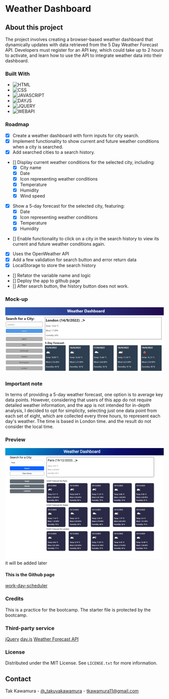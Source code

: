 # Weather Dashboard

## About this project

The project involves creating a browser-based weather dashboard that dynamically updates with data retrieved from the 5 Day Weather Forecast API. Developers must register for an API key, which could take up to 2 hours to activate, and learn how to use the API to integrate weather data into their dashboard.

### Built With

- ![HTML]
- ![CSS]
- ![JAVASCRIPT]
- ![DAYJS]
- ![JQUERY]
- ![WEBAPI]

### Roadmap

- [x] Create a weather dashboard with form inputs for city search.
- [x] Implement functionality to show current and future weather conditions when a city is searched.
- [x] Add searched cities to a search history.
- [] Display current weather conditions for the selected city, including:
  - [x] City name
  - [x] Date
  - [x] Icon representing weather conditions
  - [x] Temperature
  - [x] Humidity
  - [x] Wind speed
- [x] Show a 5-day forecast for the selected city, featuring:
  - [x] Date
  - [x] Icon representing weather conditions
  - [x] Temperature
  - [x] Humidity
- [] Enable functionality to click on a city in the search history to view its current and future weather conditions again.
- [x] Uses the OpenWeather API
- [x] Add a few validation for search button and error return data
- [x] LocalStorage to store the search history
- [] Refator the variable name and logic
- [] Deploy the app to github page
- [] After search button, the history button does not work.

### Mock-up

![The weather app includes a search option, a list of cities, and a five-day forecast and current weather conditions for London.](./assets/images/guide/10-server-side-apis-challenge-demo.png)

### Important note

In terms of providing a 5-day weather forecast, one option is to average key data points. However, considering that users of this app do not require detailed weather information, and the app is not intended for in-depth analysis, I decided to opt for simplicity, selecting just one data point from each set of eight, which are collected every three hours, to represent each day's weather. The time is based in London time. and the result do not consider the local time.

### Preview

![Preview](./assets/images/demo.png) it will be added later

#### This is the Github page

[work-day-scheduler](https://sebecjeanluc.github.io/work-day-scheduler/)

### Credits

This is a practice for the bootcamp. The starter file is protected by the bootcamp.

### Third-party service

[jQuery](https://jquery.com/)
[day.js](https://day.js.org/)
[Weather Forecast API](https://openweathermap.org/forecast5)

### License

Distributed under the MIT License. See `LICENSE.txt` for more information.

## Contact

Tak Kawamura - [@\_takuyakawamura](https://twitter.com/_takuyakawamura) - tkawamura11@gmail.com

<!-- MARKDOWN LINKS & IMAGES -->
<!-- https://www.markdownguide.org/basic-syntax/#reference-style-links -->

[HTML]: https://img.shields.io/badge/HTML-orange
[CSS]: https://img.shields.io/badge/CSS-blue
[JAVASCRIPT]: https://img.shields.io/badge/Javascript-yellow
[JQUERY]: https://img.shields.io/badge/JQUERY-lightblue
[DAYJS]: https://img.shields.io/badge/DAYJS-orange
[WEBAPI]: https://img.shields.io/badge/WEBAPI-orange
